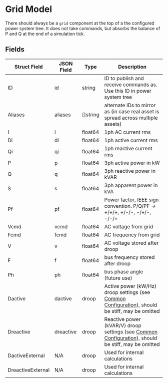 # Grid Model

There should always be a `grid` component at the top of a the configured power
system tree. It does not take commands, but absorbs the balance of P and Q
at the end of a simulation tick.

## Fields

| Struct Field      | JSON Field | Type     | Description                                                                                                     |
| ----------------- | ---------- | -------- | --------------------------------------------------------------------------------------------------------------- |
| ID                | id         | string   | ID to publish and receive commands as. Use this ID in power system tree                                         |
| Aliases           | aliases    | []string | alternate IDs to mirror as (in case real asset is spread across multiple assets)                                |
| I                 | i          | float64  | 1ph AC current rms                                                                                              |
| Di                | di         | float64  | 1ph active current rms                                                                                          |
| Qi                | qi         | float64  | 1ph reactive current rms                                                                                        |
| P                 | p          | float64  | 3ph active power in kW                                                                                          |
| Q                 | q          | float64  | 3ph reactive power in kVAR                                                                                      |
| S                 | s          | float64  | 3ph apparent power in kVA                                                                                       |
| Pf                | pf         | float64  | Power factor, IEEE sign convention. P/Q/PF -> +/+/+, +/-/-, -/+/-, -/-/+                                        |
| Vcmd              | vcmd       | float64  | AC voltage from grid                                                                                            |
| Fcmd              | fcmd       | float64  | AC frequency from grid                                                                                          |
| V                 | v          | float64  | AC voltage stored after droop                                                                                   |
| F                 | f          | float64  | bus frequency stored after droop                                                                                |
| Ph                | ph         | float64  | bus phase angle (future use)                                                                                    |
| Dactive           | dactive    | droop    | Active power (kW/Hz) droop settings (see [Common Configuration](config.md)), should be stiff, may be omitted    |
| Dreactive         | dreactive  | droop    | Reactive power (kVAR/V) droop settings (see [Common Configuration](config.md)), should be stiff, may be omitted |
| DactiveExternal   | N/A        | droop    | Used for internal calculations                                                                                  |
| DreactiveExternal | N/A        | droop    | Used for internal calculations                                                                                  |
